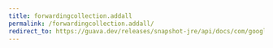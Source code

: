 ```yaml
---
title: forwardingcollection.addall
permalink: /forwardingcollection.addall/
redirect_to: https://guava.dev/releases/snapshot-jre/api/docs/com/google/common/collect/ForwardingCollection.html#addAll-java.util.Collection-
---
```

